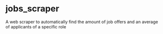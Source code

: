 # jobs_scraper
A web scraper to automatically find the amount of job offers and an average of applicants of a specific role 
